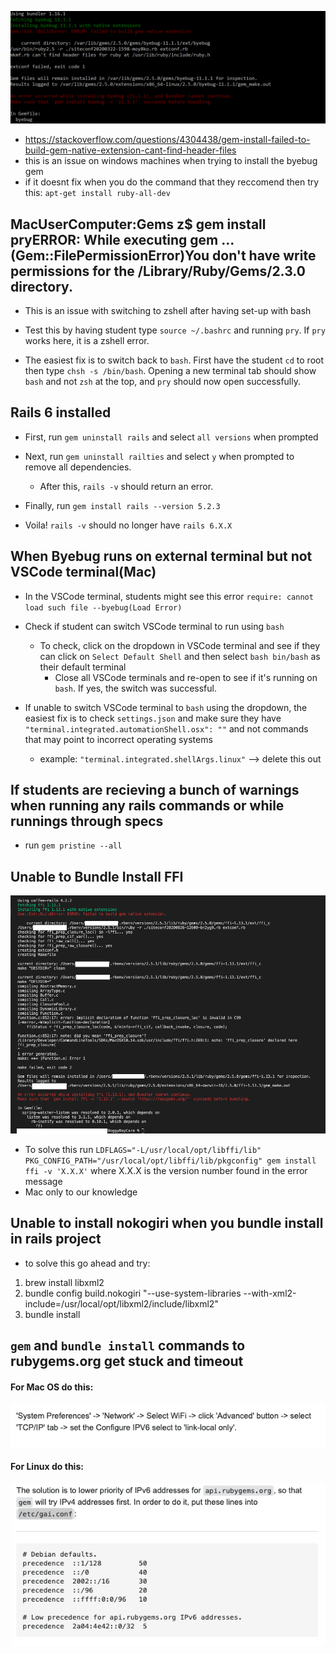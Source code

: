 ![byebug](../images/byebug.png)
* https://stackoverflow.com/questions/4304438/gem-install-failed-to-build-gem-native-extension-cant-find-header-files 
* this is an issue on windows machines when trying to install the byebug gem
* if it doesnt fix when you do the command that they reccomend then try this: `apt-get install ruby-all-dev` 

## MacUserComputer:Gems z$ gem install pryERROR: While executing gem ... (Gem::FilePermissionError)You don't have write permissions for the /Library/Ruby/Gems/2.3.0 directory.

* This is an issue with switching to zshell after having set-up with bash

* Test this by having student type `source ~/.bashrc` and running `pry`. If `pry` works here, it is a zshell error.

* The easiest fix is to switch back to `bash`. First have the student `cd` to root then type `chsh -s /bin/bash`. Opening a new terminal tab should show `bash` and not `zsh` at the top, and `pry` should now open successfully.

## Rails 6 installed 

* First, run `gem uninstall rails` and select `all versions` when prompted

* Next, run `gem uninstall railties` and select `y` when prompted to remove all dependencies.
  - After this, `rails -v` should return an error.

* Finally, run `gem install rails --version 5.2.3`

* Voila! `rails -v` should no longer have `rails 6.X.X`
## When Byebug runs on external terminal but not VSCode terminal(Mac)

* In the VSCode terminal, students might see this error `require: cannot load such file --byebug(Load Error)`

* Check if student can switch VSCode terminal to run using `bash`
  * To check, click on the dropdown in VSCode terminal and see if they can click on `Select Default Shell` and then select `bash bin/bash` as their default terminal
    * Close all VSCode terminals and re-open to see if it's running on `bash`. If yes, the switch was successful. 

* If unable to switch VSCode terminal to `bash` using the dropdown, the easiest fix is to check `settings.json` and make sure they have
` "terminal.integrated.automationShell.osx": ""` and not commands that may point to incorrect operating systems
  * example: `"terminal.integrated.shellArgs.linux"` --> delete this out 

## If students are recieving a bunch of warnings when running any rails commands or while runnings through specs 
* run `gem pristine --all`

## Unable to Bundle Install FFI

![ffi](../images/ffi-bug.png)

* To solve this run `LDFLAGS="-L/usr/local/opt/libffi/lib" PKG_CONFIG_PATH="/usr/local/opt/libffi/lib/pkgconfig" gem install ffi -v 'X.X.X'` where X.X.X is the version number found in the error message
* Mac only to our knowledge

## Unable to install nokogiri when you bundle install in rails project 
* to solve this go ahead and try: 
1. brew install libxml2
2. bundle config build.nokogiri "--use-system-libraries --with-xml2-include=/usr/local/opt/libxml2/include/libxml2"
3. bundle install

## `gem` and `bundle install` commands to rubygems.org get stuck and timeout
#### For Mac OS do this:
![mac-fix](../images/mac-gem-timeout-fix.png)
#### For Linux do this:
![linux-fix](../images/linux-gem-timeout-fix.png)